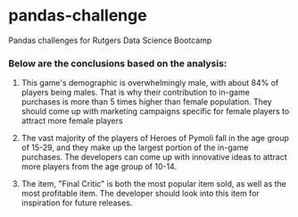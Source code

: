 # pandas-challenge
Pandas challenges for Rutgers Data Science Bootcamp


### Below are the conclusions based on the analysis:


1. This game's demographic is overwhelmingly male, with about 84% of players being males. That is why their contribution to in-game purchases is  more than 5 times higher than female population. They should come up with marketing campaigns specific for female players to attract more female players


2. The vast majority of the players of Heroes of Pymoli fall in the age group of 15-29, and they make up the largest portion of the in-game purchases. The developers can come up with innovative ideas to attract more players from the age group of 10-14.


3. The item, "Final Critic" is both the most popular item sold, as well as the most profitable item. The developer should look into this item for inspiration for future releases.
